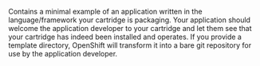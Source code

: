 Contains a minimal example of an application written in the language/framework your cartridge is packaging. Your application should welcome the application developer to your cartridge and let them see that your cartridge has indeed been installed and operates. If you provide a template directory, OpenShift will transform it into a bare git repository for use by the application developer.